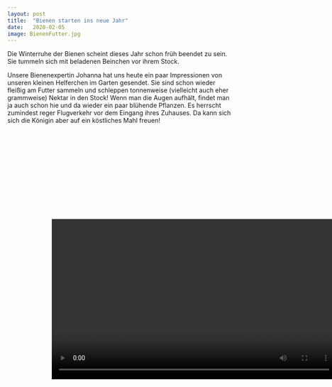 ```yaml
---
layout: post
title:  "Bienen starten ins neue Jahr"
date:   2020-02-05
image: BienenFutter.jpg
---
```


<p class="intro"><span class="dropcap">D</span>ie Winterruhe der Bienen scheint dieses Jahr schon früh beendet zu sein. Sie tummeln sich mit beladenen Beinchen vor ihrem Stock. </p>

Unsere Bienenexpertin Johanna hat uns heute ein paar Impressionen von unseren kleinen Helferchen im Garten gesendet. Sie sind schon wieder fleißig am Futter sammeln und schleppen tonnenweise (vielleicht auch eher grammweise) Nektar in den Stock! Wenn man die Augen aufhält, findet man ja auch schon hie und da wieder ein paar blühende Pflanzen. Es herrscht zumindest reger Flugverkehr vor dem Eingang ihres Zuhauses. Da kann sich sich die Königin aber auf ein köstliches Mahl freuen!

<div>
<video style="width: 642px; height: 361px; top: 6px; right: 180px; margin-right: 100px; margin-top: 200px; margin-left: 100px; margin-bottom: 100px; border-right: 0; border-top: 0; border-left: 0; border-bottom: 0;" controls>
           <source source="/assets/img/Bieneneinflug1.mp4" type="video/mp4">
    </video>
</div>